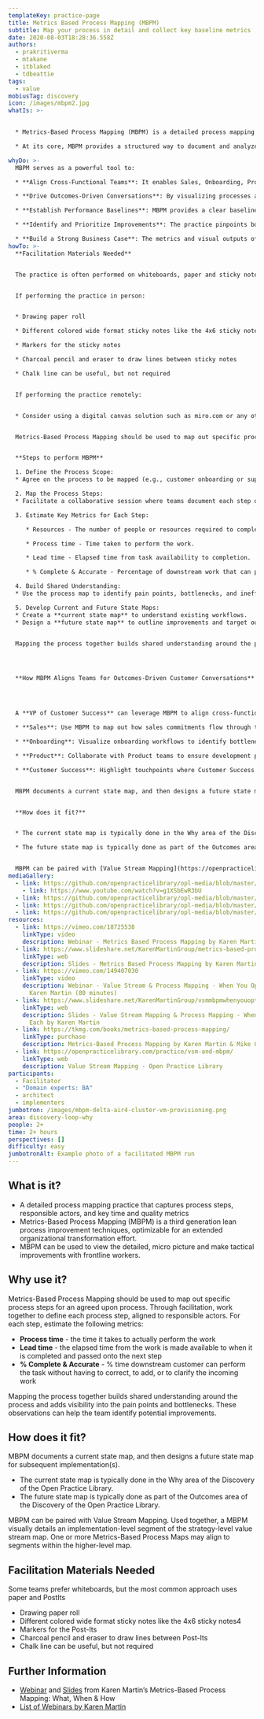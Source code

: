 ```yaml
---
templateKey: practice-page
title: Metrics Based Process Mapping (MBPM)
subtitle: Map your process in detail and collect key baseline metrics
date: 2020-08-03T18:28:36.558Z
authors:
  - prakritiverma
  - mtakane
  - itblaked
  - tdbeattie
tags:
  - value
mobiusTag: discovery
icon: /images/mbpm2.jpg
whatIs: >-
  

  * Metrics-Based Process Mapping (MBPM) is a detailed process mapping practice that captures process steps, responsible actors, and key time and quality metrics. It’s a third-generation lean process improvement technique that can be optimized for extended organizational transformation efforts.

  * At its core, MBPM provides a structured way to document and analyze processes, creating a clear baseline for performance metrics and helping teams identify areas for improvement. 

whyDo: >-
  MBPM serves as a powerful tool to:

  * **Align Cross-Functional Teams**: It enables Sales, Onboarding, Product, and Customer Success to collaboratively map and understand processes, ensuring a shared understanding of how workflows support customer outcomes.

  * **Drive Outcomes-Driven Conversations**: By visualizing processes and capturing key metrics, MBPM highlights how each step impacts the customer experience, allowing teams to focus on outcomes rather than outputs.

  * **Establish Performance Baselines**: MBPM provides a clear baseline of resources, time, and quality before implementing changes. This is especially valuable when introducing automation or process improvements, as it quantifies the value gained post-implementation.

  * **Identify and Prioritize Improvements**: The practice pinpoints bottlenecks, inefficiencies, and pain points, making it easier to prioritize improvements that deliver measurable results.

  * **Build a Strong Business Case**: The metrics and visual outputs of MBPM make it easier to justify proposed changes to leadership or stakeholders.
howTo: >-
  **Facilitation Materials Needed**


  The practice is often performed on whiteboards, paper and sticky notes or a digital canvas.


  If performing the practice in person:


  * Drawing paper roll

  * Different colored wide format sticky notes like the 4x6 sticky notes

  * Markers for the sticky notes

  * Charcoal pencil and eraser to draw lines between sticky notes

  * Chalk line can be useful, but not required


  If performing the practice remotely:


  * Consider using a digital canvas solution such as miro.com or any other visualisation tool which you prefer. Ideally the tool enables contributions from multiple participants concurrently as they can add steps and metrics to the process.


  Metrics-Based Process Mapping should be used to map out specific process steps for an agreed upon process. Through facilitation, work together to define each process step, aligned to responsible actors. For each step, estimate any or all of the following metrics as appropriate:


  **Steps to perform MBPM**

  1. Define the Process Scope:
  * Agree on the process to be mapped (e.g., customer onboarding or support escalation).

  2. Map the Process Steps:
  * Facilitate a collaborative session where teams document each step of the process, identifying the responsible actor for each step.

  3. Estimate Key Metrics for Each Step:

     * Resources - The number of people or resources required to complete the step. 

     * Process time - Time taken to perform the work.

     * Lead time - Elapsed time from task availability to completion.

     * % Complete & Accurate - Percentage of downstream work that can proceed without correction or clarification.

  4. Build Shared Understanding:
  * Use the process map to identify pain points, bottlenecks, and inefficiencies.

  5. Develop Current and Future State Maps:
  * Create a **current state map** to understand existing workflows.
  * Design a **future state map** to outline improvements and target outcomes.


  Mapping the process together builds shared understanding around the process and adds visibility into the pain points and bottlenecks. These observations can help the team identify potential improvements.




  **How MBPM Aligns Teams for Outcomes-Driven Customer Conversations**




  A **VP of Customer Success** can leverage MBPM to align cross-functional teams by creating visibility and accountability in processes that impact customer outcomes. Examples include:

  * **Sales**: Use MBPM to map out how sales commitments flow through to onboarding, ensuring alignment on customer expectations and deliverables.

  * **Onboarding**: Visualize onboarding workflows to identify bottlenecks that delay customer adoption and drive incremental improvements.

  * **Product**: Collaborate with Product teams to ensure development priorities align with customer-impacting processes identified in MBPM.

  * **Customer Success**: Highlight touchpoints where Customer Success can proactively engage with customers to prevent churn or improve satisfaction.


  MBPM documents a current state map, and then designs a future state map for subsequent implementation(s).


  **How does it fit?**


  * The current state map is typically done in the Why area of the Discovery of the Open Practice Library.

  * The future state map is typically done as part of the Outcomes area of the Discovery of the Open Practice Library.


  MBPM can be paired with [Value Stream Mapping](https://openpracticelibrary.com/practice/vsm-and-mbpm/). Used together, a MBPM visually details an implementation-level segment of the strategy-level value stream map. One or more Metrics-Based Process Maps may align to segments within the higher-level map.
mediaGallery:
  - link: https://github.com/openpracticelibrary/opl-media/blob/master/MBPM.JPG?raw=true
    - link: https://www.youtube.com/watch?v=g1XSbEwR3bU
  - link: https://github.com/openpracticelibrary/opl-media/blob/master/MBPM2.jpg?raw=true
  - link: https://github.com/openpracticelibrary/opl-media/blob/master/MBPM3.jpg?raw=true
  - link: https://github.com/openpracticelibrary/opl-media/blob/master/MBPM5.png?raw=true
resources:
  - link: https://vimeo.com/18725538
    linkType: video
    description: Webinar - Metrics Based Process Mapping by Karen Martin (60 minutes)
  - link: https://www.slideshare.net/KarenMartinGroup/metrics-based-process-mapping
    linkType: web
    description: Slides - Metrics Based Process Mapping by Karen Martin
  - link: https://vimeo.com/149407030
    linkType: video
    description: Webinar - Value Stream & Process Mapping - When You Opt For Each by
      Karen Martin (80 minutes)
  - link: https://www.slideshare.net/KarenMartinGroup/vsmmbpmwhenyouoptforeach
    linkType: web
    description: Slides - Value Stream Mapping & Process Mapping - When You Opt For
      Each by Karen Martin
  - link: https://tkmg.com/books/metrics-based-process-mapping/
    linkType: purchase
    description: Metrics-Based Process Mapping by Karen Martin & Mike Osterling
  - link: https://openpracticelibrary.com/practice/vsm-and-mbpm/
    linkType: web
    description: Value Stream Mapping - Open Practice Library
participants:
  - Facilitator
  - "Domain experts: BA"
  - architect
  - implementers
jumbotron: /images/mbpm-delta-air4-cluster-vm-provisioning.png
area: discovery-loop-why
people: 2+
time: 2+ hours
perspectives: []
difficulty: easy
jumbotronAlt: Example photo of a facilitated MBPM run
---
```

## What is it?

* A detailed process mapping practice that captures process steps, responsible actors, and key time and quality metrics
* Metrics-Based Process Mapping (MBPM) is a third generation lean process improvement techniques, optimizable for an extended organizational transformation effort.
* MBPM can be used to view the detailed, micro picture and make tactical improvements with frontline workers.

## Why use it?

Metrics-Based Process Mapping should be used to map out specific process steps for an agreed upon process.  Through facilitation, work together to define each process step, aligned to responsible actors.  For each step, estimate the following metrics:

* **Process time** - the time it takes to actually perform the work
* **Lead time** - the elapsed time from the work is made available to when it is completed and passed onto the next step
* **% Complete & Accurate** - % time downstream customer can perform the task without having to correct, to add, or to clarify the incoming work

Mapping the process together builds shared understanding around the process and adds visibility into the pain points and bottlenecks.  These observations can help the team identify potential improvements.

## How does it fit?

MBPM documents a current state map, and then designs a future state map for subsequent implementation(s).

* The current state map is typically done in the Why area of the Discovery of the Open Practice Library.
* The future state map is typically done as part of the Outcomes area of the Discovery of the Open Practice Library.

MBPM can be paired with Value Stream Mapping. Used together, a MBPM visually details an implementation-level segment of the strategy-level value stream map.  One or more Metrics-Based Process Maps may align to  segments within the higher-level map.

## Facilitation Materials Needed

Some teams prefer whiteboards, but the most common approach uses paper and PostIts

* Drawing paper roll
* Different colored wide format sticky notes like the 4x6 sticky notes4
* Markers for the Post-Its
* Charcoal pencil and eraser to draw lines between Post-Its
* Chalk line can be useful, but not required

## Further Information

* [Webinar](https://vimeo.com/54601924) and [Slides](https://www.slideshare.net/KarenMartinGroup/metricsbased-process-mapping-what-when-how) from Karen Martin’s Metrics-Based Process Mapping: What, When & How
* [List of Webinars by Karen Martin](https://www.ksmartin.com/webinar/metrics-based-process-mapping/)
